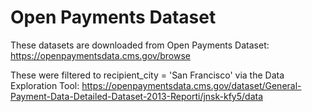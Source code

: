 # Open Payments Dataset
These datasets are downloaded from Open Payments Dataset: https://openpaymentsdata.cms.gov/browse

These were filtered to recipient_city = 'San Francisco' via the Data Exploration Tool: https://openpaymentsdata.cms.gov/dataset/General-Payment-Data-Detailed-Dataset-2013-Reporti/jnsk-kfy5/data